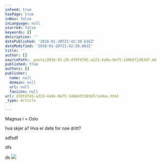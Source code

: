 ```yaml
---
inFeed: true
hasPage: true
inNav: false
inLanguage: null
starred: false
keywords: []
description: ''
datePublished: '2016-01-20T21:42:39.616Z'
dateModified: '2016-01-20T21:42:38.883Z'
title: ''
author: []
sourcePath: _posts/2016-01-20-d70fd745-a223-4a9e-9e75-146b6f2303d7.md
published: true
authors: []
publisher:
  name: null
  domain: null
  url: null
  favicon: null
url: d70fd745-a223-4a9e-9e75-146b6f2303d7/index.html
_type: Article

---
```

Magnus i = Oslo

hva skjer a? Hva er dete for noe dritt?

sdfsdf

dfs

ds
![](https://s3-us-west-2.amazonaws.com/the-grid-img/p/dafd115efacbf9926e11093e5bc296a125cca825.png)